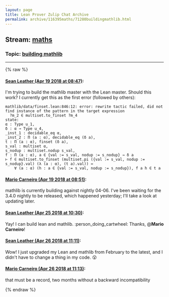 ```yaml
---
layout: page
title: Lean Prover Zulip Chat Archive 
permalink: archive/116395maths/71280buildingmathlib.html
---
```


## Stream: [maths](index.html)
### Topic: [building mathlib](71280buildingmathlib.html)

---


{% raw %}
#### [ Sean Leather (Apr 19 2018 at 08:47)](https://leanprover.zulipchat.com/#narrow/stream/116395-maths/topic/building%20mathlib/near/125292006):
I'm trying to build the mathlib master with the Lean master. Should this work? I currently get this as the first error (followed by others):

```lean
mathlib/data/finset.lean:846:12: error: rewrite tactic failed, did not find instance of the pattern in the target expression
  ?m_2 ∈ multiset.to_finset ?m_4
state:
α : Type u_1,
δ : α → Type u_4,
_inst_1 : decidable_eq α,
_inst_2 : Π (a : α), decidable_eq (δ a),
t : Π (a : α), finset (δ a),
s_val : multiset α,
s_nodup : multiset.nodup s_val,
f : Π (a : α), a ∈ {val := s_val, nodup := s_nodup} → δ a
⊢ f ∈ multiset.to_finset (multiset.pi ({val := s_val, nodup := s_nodup}.val) (λ (a : α), (t a).val)) ↔
    ∀ (a : α) (h : a ∈ {val := s_val, nodup := s_nodup}), f a h ∈ t a
```

#### [ Mario Carneiro (Apr 19 2018 at 08:51)](https://leanprover.zulipchat.com/#narrow/stream/116395-maths/topic/building%20mathlib/near/125292113):
mathlib is currently building against nightly 04-06. I've been waiting for the 3.4.0 nightly to be released, which happened yesterday; I'll take a look at updating later.

#### [ Sean Leather (Apr 25 2018 at 10:30)](https://leanprover.zulipchat.com/#narrow/stream/116395-maths/topic/building%20mathlib/near/125662029):
Yay! I can build lean and mathlib. :person_doing_cartwheel: Thanks, @**Mario Carneiro**!

#### [ Sean Leather (Apr 26 2018 at 11:11)](https://leanprover.zulipchat.com/#narrow/stream/116395-maths/topic/building%20mathlib/near/125714983):
Wow! I just upgraded my Lean and mathlib from February to the latest, and I didn't have to change a thing in my code. :astonished:

#### [ Mario Carneiro (Apr 26 2018 at 11:13)](https://leanprover.zulipchat.com/#narrow/stream/116395-maths/topic/building%20mathlib/near/125715047):
that must be a record, two months without a backward incompatibility


{% endraw %}
